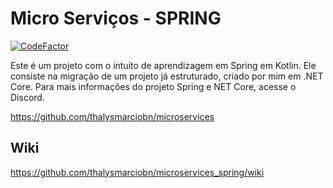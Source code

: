 # Micro Serviços - SPRING

[![CodeFactor](https://www.codefactor.io/repository/github/thalysmarciobn/microservices_spring/badge)](https://www.codefactor.io/repository/github/thalysmarciobn/microservices_spring)

Este é um projeto com o intuito de aprendizagem em Spring em Kotlin. Ele consiste na migração de um projeto já estruturado, criado por mim em .NET Core. Para mais informações do projeto Spring e NET Core, acesse o Discord.

https://github.com/thalysmarciobn/microservices

## Wiki
https://github.com/thalysmarciobn/microservices_spring/wiki
